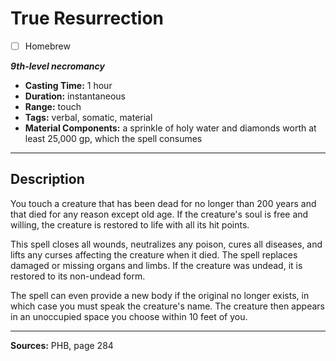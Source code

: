 # True Resurrection
- [ ] Homebrew

***9th-level necromancy***
- **Casting Time:** 1 hour
- **Duration:** instantaneous
- **Range:** touch
- **Tags:** verbal, somatic, material
- **Material Components:** a sprinkle of holy water and diamonds worth at least 25,000 gp, which the spell consumes

---

## Description
You touch a creature that has been dead for no longer than 200 years and that died for any reason except old age.
If the creature's soul is free and willing, the creature is restored to life with all its hit points.

This spell closes all wounds, neutralizes any poison, cures all diseases, and lifts any curses affecting the creature when it died.
The spell replaces damaged or missing organs and limbs.
If the creature was undead, it is restored to its non-undead form.

The spell can even provide a new body if the original no longer exists, in which case you must speak the creature's name.
The creature then appears in an unoccupied space you choose within 10 feet of you.

---

**Sources:** PHB, page 284
